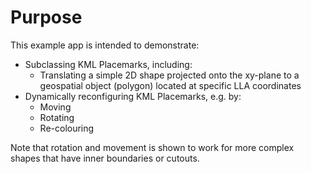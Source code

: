 # Purpose

This example app is intended to demonstrate:
* Subclassing KML Placemarks, including:
    * Translating a simple 2D shape projected onto the xy-plane to a geospatial object (polygon) located at specific LLA coordinates
* Dynamically reconfiguring KML Placemarks, e.g. by:
    * Moving
    * Rotating
    * Re-colouring

Note that rotation and movement is shown to work for more complex shapes that have inner boundaries or cutouts.


